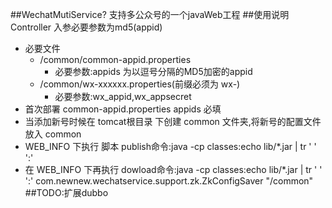 ##WechatMutiService?
  支持多公众号的一个javaWeb工程
##使用说明
 Controller 入参必要参数为md5(appid)

* 必要文件
    *  /common/common-appid.properties
        * 必要参数:appids 为以逗号分隔的MD5加密的appid
    *  /common/wx-xxxxxx.properties(前缀必须为 wx-) 
        * 必要参数:wx_appid,wx_appsecret
* 首次部署 common-appid.properties appids 必填
* 当添加新号时候在 tomcat根目录 下创建 common 文件夹,将新号的配置文件放入 common
* WEB_INFO 下执行 脚本 publish命令:java -cp classes:echo lib/*.jar | tr ' ' ':'
* 在 WEB_INFO 下再执行 dowload命令:java -cp classes:echo lib/*.jar | tr ' ' ':' com.newnew.wechatservice.support.zk.ZkConfigSaver "/common"
##TODO:扩展dubbo
